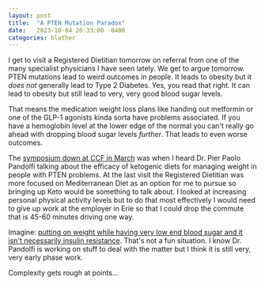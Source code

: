 ```yaml
---
layout: post
title:  "A PTEN Mutation Paradox"
date:   2023-10-04 20:33:00 -0400
categories: blather
---
```

I get to visit a Registered Dietitian tomorrow on referral from one of the many specialist physicians I have seen lately.  We get to argue tomorrow.  PTEN mutations lead to weird outcomes in people.  It leads to obesity but it *does not* generally lead to Type 2 Diabetes.  Yes, you read that right.  It can lead to obesity but still lead to very, very good blood sugar levels.

That means the medication weight loss plans like handing out metformin or one of the GLP-1 agonists kinda sorta have problems associated.  If you have a hemoglobin level at the lower edge of the normal you can't really go ahead with dropping blood sugar levels *further*.  That leads to even worse outcomes.

The [symposium down at CCF in March](https://www.clevelandclinicmeded.com/live/courses/pten2023/) was when I heard Dr. Pier Paolo Pandolfi talking about the efficacy of ketogenic diets for managing weight in people with PTEN problems.  At the last visit the Registered Dietitian was more focused on Mediterranean Diet as an option for me to pursue so bringing up Keto would be something to talk about.  I looked at increasing personal physical activity levels but to do that most effectively I would need to give up work at the employer in Erie so that I could drop the commute that is 45-60 minutes driving one way.

Imagine: [putting on weight while having very low end blood sugar and it isn't necessarily insulin resistance](https://pubmed.ncbi.nlm.nih.gov/22970944/).  That's not a fun situation.  I know Dr. Pandolfi is working on stuff to deal with the matter but I think it is still very, very early phase work.

Complexity gets rough at points...
